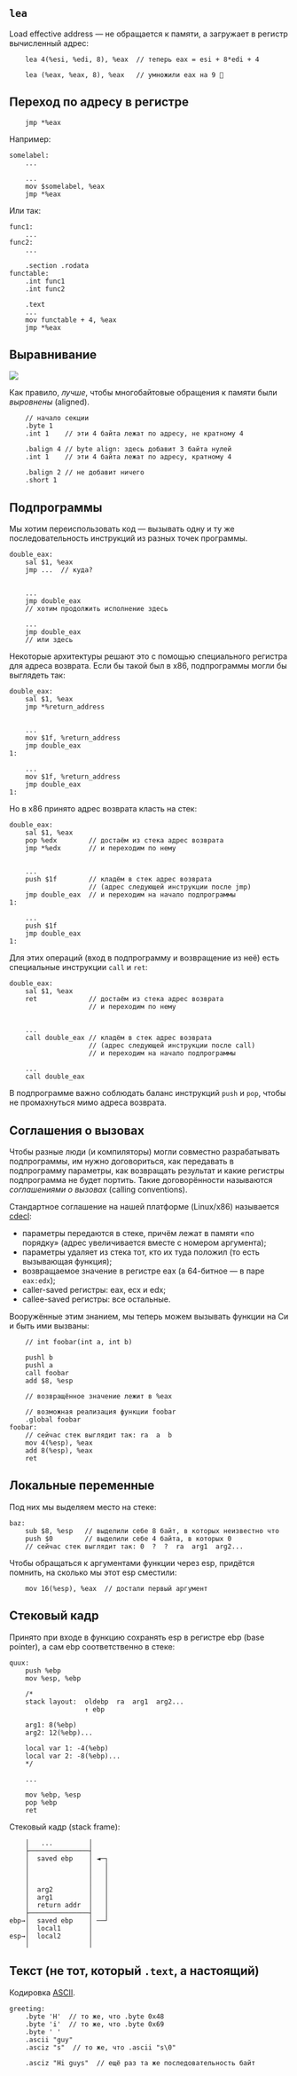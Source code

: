 ## `lea`

Load effective address — не обращается к памяти,
а загружает в регистр вычисленный адрес:

```x86asm
    lea 4(%esi, %edi, 8), %eax  // теперь eax = esi + 8*edi + 4

    lea (%eax, %eax, 8), %eax   // умножили eax на 9 🤡
```

## Переход по адресу в регистре

```x86asm
    jmp *%eax
```

Например:
```x86asm
somelabel:
    ...

    ...
    mov $somelabel, %eax
    jmp *%eax
```

Или так:
```x86asm
func1:
    ...
func2:
    ...

    .section .rodata
functable:
    .int func1
    .int func2

    .text
    ...
    mov functable + 4, %eax
    jmp *%eax
```

## Выравнивание

![](unaligned-read.png)

Как правило, *лучше*, чтобы многобайтовые
обращения к памяти были *выровнены* (aligned).

```x86asm
    // начало секции
    .byte 1
    .int 1    // эти 4 байта лежат по адресу, не кратному 4

    .balign 4 // byte align: здесь добавит 3 байта нулей
    .int 1    // эти 4 байта лежат по адресу, кратному 4

    .balign 2 // не добавит ничего
    .short 1
```



## Подпрограммы

Мы хотим переиспользовать код — вызывать
одну и ту же последовательность инструкций из разных
точек программы.

```x86asm
double_eax:
    sal $1, %eax
    jmp ...  // куда?
    

    ...
    jmp double_eax
    // хотим продолжить исполнение здесь

    ...
    jmp double_eax
    // или здесь
```

Некоторые архитектуры решают это с помощью
специального регистра для адреса возврата.
Если бы такой был в x86, подпрограммы могли бы
выглядеть так:
```x86asm
double_eax:
    sal $1, %eax
    jmp *%return_address
    

    ...
    mov $1f, %return_address
    jmp double_eax
1:

    ...
    mov $1f, %return_address
    jmp double_eax
1:
```

Но в x86 принято адрес возврата класть на стек:
```x86asm
double_eax:
    sal $1, %eax
    pop %edx        // достаём из стека адрес возврата
    jmp *%edx       // и переходим по нему
    

    ...
    push $1f        // кладём в стек адрес возврата
                    // (адрес следующей инструкции после jmp)
    jmp double_eax  // и переходим на начало подпрограммы
1:

    ...
    push $1f
    jmp double_eax
1:
```

Для этих операций (вход в подпрограмму и возвращение из неё)
есть специальные инструкции `call` и `ret`:
```x86asm
double_eax:
    sal $1, %eax
    ret             // достаём из стека адрес возврата
                    // и переходим по нему
    

    ...
    call double_eax // кладём в стек адрес возврата
                    // (адрес следующей инструкции после call)
                    // и переходим на начало подпрограммы

    ...
    call double_eax
```

В подпрограмме важно соблюдать баланс инструкций
`push` и `pop`, чтобы не промахнуться мимо адреса возврата.

## Соглашения о вызовах

Чтобы разные люди (и компиляторы) могли совместно разрабатывать
подпрограммы, им нужно договориться, как передавать
в подпрограмму параметры, как возвращать результат и какие
регистры подпрограмма не будет портить. Такие договорённости
называются *соглашениями о вызовах* (calling conventions).

Стандартное соглашение на нашей платформе (Linux/x86)
называется [cdecl](https://en.wikipedia.org/wiki/X86_calling_conventions#cdecl):
* параметры передаются в стеке, причём лежат в памяти
  «по порядку» (адрес увеличивается вместе с номером аргумента);
* параметры удаляет из стека тот, кто их туда положил
  (то есть вызывающая функция);
* возвращаемое значение в регистре eax
  (а 64-битное — в паре `eax:edx`);
* caller-saved регистры: eax, ecx и edx;
* callee-saved регистры: все остальные.

Вооружённые этим знанием, мы теперь можем вызывать функции
на Си и быть ими вызваны:

```x86asm
    // int foobar(int a, int b)

    pushl b
    pushl a
    call foobar
    add $8, %esp

    // возвращённое значение лежит в %eax
```

```x86asm
    // возможная реализация функции foobar
    .global foobar
foobar:
    // сейчас стек выглядит так: ra  a  b
    mov 4(%esp), %eax
    add 8(%esp), %eax
    ret
```



## Локальные переменные

Под них мы выделяем место на стеке:
```x86asm
baz:
    sub $8, %esp   // выделили себе 8 байт, в которых неизвестно что
    push $0        // выделили себе 4 байта, в которых 0
    // сейчас стек выглядит так: 0  ?  ?  ra  arg1  arg2...
```

Чтобы обращаться к аргументами функции через esp, придётся
помнить, на сколько мы этот esp сместили:
```x86asm
    mov 16(%esp), %eax  // достали первый аргумент
```

## Стековый кадр

Принято при входе в функцию сохранять esp в регистре
ebp (base pointer), а сам ebp соответственно в стеке:
```x86asm
quux:
    push %ebp
    mov %esp, %ebp

    /*
    stack layout:  oldebp  ra  arg1  arg2...
                   ↑ ebp
    
    arg1: 8(%ebp)
    arg2: 12(%ebp)...

    local var 1: -4(%ebp)
    local var 2: -8(%ebp)...
    */

    ...

    mov %ebp, %esp
    pop %ebp
    ret
```
Стековый кадр (stack frame):
```
    │   ...         │
    ├───────────────┤
    │  saved ebp    │ ◄─┐
    │               │   │
    │               │   │
    │               │   │
    │  arg2         │   │
    │  arg1         │   │
    │  return addr  │   │
    ├───────────────┤   │
ebp→│  saved ebp    │ ──┘
    │  local1       │
esp→│  local2       │
    │               │
```

## Текст (не тот, который `.text`, а настоящий)

Кодировка [ASCII](https://en.wikipedia.org/wiki/ASCII#Character_set).
```x86asm
greeting:
    .byte 'H'  // то же, что .byte 0x48
    .byte 'i'  // то же, что .byte 0x69
    .byte ' '
    .ascii "guy"
    .asciz "s"  // то же, что .ascii "s\0"

    .asciz "Hi guys"  // ещё раз та же последовательность байт
```
